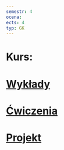 ```yaml
---
semestr: 4
ocena: 
ects: 4
typ: GK
---
```


# Kurs:
# [Wykłady ](/Notatki/Semestr%204/Algorytmy%20i%20z%C5%82o%C5%BCono%C5%9B%C4%87%20obliczeniowa/Wyk%C5%82ady/Wyk%C5%82ady.md)
# [Ćwiczenia ](/Notatki/Semestr%204/Algorytmy%20i%20z%C5%82o%C5%BCono%C5%9B%C4%87%20obliczeniowa/%C4%86wiczenia/%C4%86wiczenia.md)
# [Projekt ](/Notatki/Semestr%204/Algorytmy%20i%20z%C5%82o%C5%BCono%C5%9B%C4%87%20obliczeniowa/Projekt/Projekt.md)
